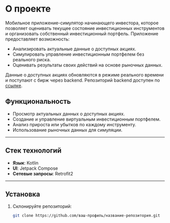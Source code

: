 # О проекте

Мобильное приложение-симулятор начинающего инвестора, которое позволяет оценивать текущее состояние инвестиционных инструментов и организовать собственный инвестиционный портфель. Приложение предоставляет возможность:
- Анализировать актуальные данные о доступных акциях.
- Симулировать управление инвестиционным портфелем без реального риска.
- Оценивать результаты своих действий на основе рыночных данных.

Данные о доступных акциях обновляются в режиме реального времени и поступают с бирж через backend. Репозиторий backend доступен по [ссылке](https://github.com/XLED-bd/rksi-hack-back).

## Функциональность

- Просмотр актуальных данных о доступных акциях.
- Создание и управление виртуальным инвестиционным портфелем.
- Анализ прироста или убытков по каждому инструменту.
- Использование рыночных данных для симуляции.

---

## Стек технологий

- **Язык**: Kotlin
- **UI**: Jetpack Compose
- **Сетевые запросы**: Retrofit2

---

## Установка

1. Склонируйте репозиторий:
   ```bash
   git clone https://github.com/ваш-профиль/название-репозитория.git
